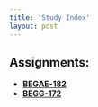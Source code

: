 ```yaml
---
title: 'Study Index'
layout: post
---
```


## Assignments:

- [**BEGAE-182**](/study/assignments/begae-182.html)
- [**BEGG-172**](/study/assignments/begg-172.html)